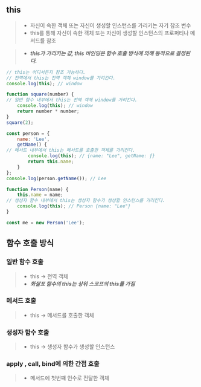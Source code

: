 ## this

> * 자신이 속한 객체 또는 자신이 생성할 인스턴스를 가리키는 자기 참조 변수
> * this를 통해 자신이 속한 객체 또는 자신이 생성할 인스턴스의 프로퍼티나 메서드를 참조

>* ***this가 가리키는 값, this 바인딩은 함수 호출 방식에 의해 동적으로 결정된다.***

```javascript
// this는 어디서든지 참조 가능하다.
// 전역에서 this는 전역 객체 window를 가리킨다.
console.log(this); // window

function square(number) {
// 일반 함수 내부에서 this는 전역 객체 window를 가리킨다.
    console.log(this); // window
    return number * number;
}
square(2);

const person = {
    name: 'Lee',
    getName() {
// 메서드 내부에서 this는 메서드를 호출한 객체를 가리킨다.
        console.log(this); // {name: "Lee", getName: ƒ}
        return this.name;
    }
};
console.log(person.getName()); // Lee

function Person(name) {
    this.name = name;
// 생성자 함수 내부에서 this는 생성자 함수가 생성할 인스턴스를 가리킨다.
    console.log(this); // Person {name: "Lee"}
}

const me = new Person('Lee');
```

## 함수 호출 방식

### 일반 함수 호출

>* this -> 전역 객체
>* ***화살표 함수의 this는 상위 스코프의 this를 가짐***
### 메서드 호출

>* this -> 메서드를 호출한 객체


### 생성자 함수 호출
>* this -> 생성자 함수가 생성할 인스턴스

### apply , call, bind에 의한 간접 호출
>* 메서드에 첫번째 인수로 전달한 객체
